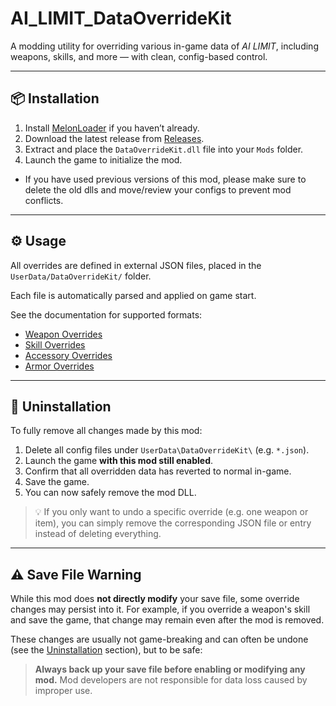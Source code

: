 ﻿# AI_LIMIT_DataOverrideKit

A modding utility for overriding various in-game data of *AI LIMIT*, including weapons, skills, and more — with clean, config-based control.

---

## 📦 Installation

1. Install [MelonLoader](https://melonwiki.xyz/#/?id=requirements) if you haven’t already.
2. Download the latest release from [Releases](https://github.com/JerryAZR/AI_LIMIT_DataOverrideKit/releases).
3. Extract and place the `DataOverrideKit.dll` file into your `Mods` folder.
4. Launch the game to initialize the mod.

* If you have used previous versions of this mod, please make sure to delete the old dlls and move/review your configs to prevent mod conflicts.

---

## ⚙️ Usage

All overrides are defined in external JSON files, placed in the `UserData/DataOverrideKit/` folder.

Each file is automatically parsed and applied on game start.

See the documentation for supported formats:

- [Weapon Overrides](./Docs/WeaponOverride.md)
- [Skill Overrides](./Docs/SkillOverride.md)
- [Accessory Overrides](./Docs/AccessoryOverride.md)
- [Armor Overrides](./Docs/ArmorOverride.md)

---

## 🔧 Uninstallation

To fully remove all changes made by this mod:

1. Delete all config files under `UserData\DataOverrideKit\` (e.g. `*.json`).
2. Launch the game **with this mod still enabled**.
3. Confirm that all overridden data has reverted to normal in-game.
4. Save the game.
5. You can now safely remove the mod DLL.

> 💡 If you only want to undo a specific override (e.g. one weapon or item), you can simply remove the corresponding JSON file or entry instead of deleting everything.

---

## ⚠️ Save File Warning

While this mod does **not directly modify** your save file, some override changes may persist into it.
For example, if you override a weapon's skill and save the game, that change may remain even after the mod is removed.

These changes are usually not game-breaking and can often be undone (see the [Uninstallation](#-uninstallation) section), but to be safe:

> **Always back up your save file before enabling or modifying any mod.**
> Mod developers are not responsible for data loss caused by improper use.
